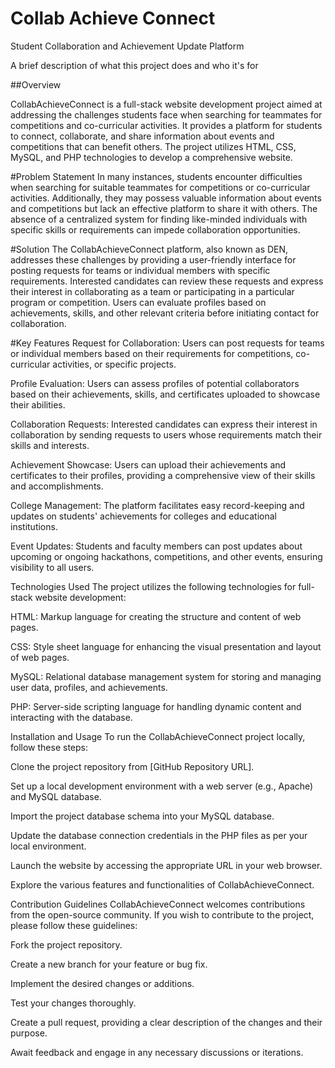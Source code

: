 

# Collab Achieve Connect
Student Collaboration and Achievement Update Platform

A brief description of what this project does and who it's for

##Overview

CollabAchieveConnect is a full-stack website development project aimed at addressing the challenges students face when searching for teammates for competitions and co-curricular activities. It provides a platform for students to connect, collaborate, and share information about events and competitions that can benefit others. The project utilizes HTML, CSS, MySQL, and PHP technologies to develop a comprehensive website.

#Problem Statement
In many instances, students encounter difficulties when searching for suitable teammates for competitions or co-curricular activities. Additionally, they may possess valuable information about events and competitions but lack an effective platform to share it with others. The absence of a centralized system for finding like-minded individuals with specific skills or requirements can impede collaboration opportunities.

#Solution
The CollabAchieveConnect platform, also known as DEN, addresses these challenges by providing a user-friendly interface for posting requests for teams or individual members with specific requirements. Interested candidates can review these requests and express their interest in collaborating as a team or participating in a particular program or competition. Users can evaluate profiles based on achievements, skills, and other relevant criteria before initiating contact for collaboration.

#Key Features
Request for Collaboration: Users can post requests for teams or individual members based on their requirements for competitions, co-curricular activities, or specific projects.

Profile Evaluation: Users can assess profiles of potential collaborators based on their achievements, skills, and certificates uploaded to showcase their abilities.

Collaboration Requests: Interested candidates can express their interest in collaboration by sending requests to users whose requirements match their skills and interests.

Achievement Showcase: Users can upload their achievements and certificates to their profiles, providing a comprehensive view of their skills and accomplishments.

College Management: The platform facilitates easy record-keeping and updates on students' achievements for colleges and educational institutions.

Event Updates: Students and faculty members can post updates about upcoming or ongoing hackathons, competitions, and other events, ensuring visibility to all users.

Technologies Used
The project utilizes the following technologies for full-stack website development:

HTML: Markup language for creating the structure and content of web pages.

CSS: Style sheet language for enhancing the visual presentation and layout of web pages.

MySQL: Relational database management system for storing and managing user data, profiles, and achievements.

PHP: Server-side scripting language for handling dynamic content and interacting with the database.

Installation and Usage
To run the CollabAchieveConnect project locally, follow these steps:

Clone the project repository from [GitHub Repository URL].

Set up a local development environment with a web server (e.g., Apache) and MySQL database.

Import the project database schema into your MySQL database.

Update the database connection credentials in the PHP files as per your local environment.

Launch the website by accessing the appropriate URL in your web browser.

Explore the various features and functionalities of CollabAchieveConnect.

Contribution Guidelines
CollabAchieveConnect welcomes contributions from the open-source community. If you wish to contribute to the project, please follow these guidelines:

Fork the project repository.

Create a new branch for your feature or bug fix.

Implement the desired changes or additions.

Test your changes thoroughly.

Create a pull request, providing a clear description of the changes and their purpose.

Await feedback and engage in any necessary discussions or iterations.
